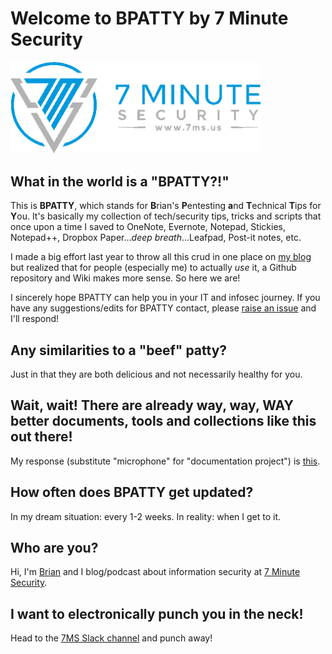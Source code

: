 Welcome to BPATTY by 7 Minute Security
==================
<img src="7.png" alt="7ms logo" style="width: 400px;"/>

What in the world is a "BPATTY?!" 
--------

This is **BPATTY**, which stands for **B**rian's **P**entesting **a**nd **T**echnical **T**ips for **Y**ou.  It's basically my collection of tech/security tips, tricks and scripts that once upon a time I saved to OneNote, Evernote, Notepad, Stickies, Notepad++, Dropbox Paper...*deep breath*...Leafpad, Post-it notes, etc.  
 
I made a big effort last year to throw all this crud in one place on [my blog](https://7ms.us/) but realized that for people (especially me) to actually *use* it, a Github repository and Wiki makes more sense.  So here we are!

I sincerely hope BPATTY can help you in your IT and infosec journey.  If you have any suggestions/edits for BPATTY contact, please [raise an issue](https://github.com/braimee/bpatty/issues) and I'll respond!

Any similarities to a "beef" patty?
--------
Just in that they are both delicious and not necessarily healthy for you.


Wait, wait! There are already way, way, WAY better documents, tools and collections like this out there!
--------

My response (substitute "microphone" for "documentation project") is [this](https://youtu.be/C_SFevIz1FI?t=14).

How often does BPATTY get updated?
--------
In my dream situation: every 1-2 weeks.  In reality: when I get to it.

Who are you?
--------
Hi, I'm [Brian](http://brianjohnson.tv) and I blog/podcast about information security at [7 Minute Security](https://7ms.us).

I want to electronically punch you in the neck!
--------
Head to the [7MS Slack channel](https://slackpass.io/7minsec) and punch away!
